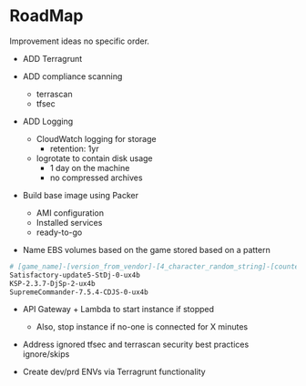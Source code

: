 # RoadMap

Improvement ideas no specific order.

- ADD Terragrunt
- ADD compliance scanning
  - terrascan
  - tfsec

- ADD Logging
  - CloudWatch logging for storage
    - retention: 1yr
  - logrotate to contain disk usage
    - 1 day on the machine
    - no compressed archives

- Build base image using Packer
  - AMI configuration
  - Installed services
  - ready-to-go

- Name EBS volumes based on the game stored based on a pattern

```sh
# [game_name]-[version_from_vendor]-[4_character_random_string]-[counter]-[tf_deployment_random_string]
Satisfactory-update5-StDj-0-ux4b
KSP-2.3.7-DjSp-2-ux4b
SupremeCommander-7.5.4-CDJS-0-ux4b
```

- API Gateway + Lambda to start instance if stopped
  - Also, stop instance if no-one is connected for X minutes

- Address ignored tfsec and terrascan security best practices ignore/skips

- Create dev/prd ENVs via Terragrunt functionality
